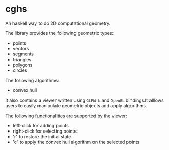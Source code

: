 # cghs

An haskell way to do 2D computational geometry.

The library provides the following geometric types:

* points
* vectors
* segments
* triangles
* polygons
* circles

The following algorithms:

* convex hull

It also contains a viewer written using `GLFW-b` and `OpenGL` bindings.It alllows users to easily manipulate geometric objects and apply algorithms.

The following functionalities are supported by the viewer:

* left-click for adding points
* right-click for selecting points
* 'r' to restore the initial state
* 'c' to apply the convex hull algorithm on the selected points